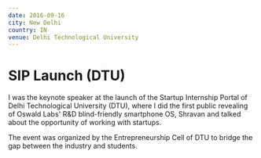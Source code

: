 ```yaml
---
date: 2016-09-16
city: New Delhi
country: IN
venue: Delhi Technological University
---
```


# SIP Launch (DTU)

I was the keynote speaker at the launch of the Startup Internship Portal of Delhi Technological University (DTU), where I did the first public revealing of Oswald Labs' R&D blind-friendly smartphone OS, Shravan and talked about the opportunity of working with startups.

The event was organized by the Entrepreneurship Cell of DTU to bridge the gap between the industry and students.

